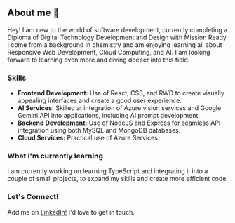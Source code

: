 ## About me 👋

Hey! I am new to the world of software development, currently completing a Diploma of Digital Technology Development and Design with Mission Ready. I come from a background in chemistry and am enjoying learning all about Responsive Web Development, Cloud Computing, and AI. I am looking forward to learning even more and diving deeper into this field.

### Skills 
- **Frontend Development:** Use of React, CSS, and RWD to create visually appealing interfaces and create a good user experience.
- **AI Services:** Skilled at integration of Azure vision services and Google Gemini API into applications, including AI prompt development.
- **Backend Development:** Use of NodeJS and Express for seamless API integration using both MySQL and MongoDB databases.
- **Cloud Services:** Practical use of Azure Services.

### What I'm currently learning
I am currently working on learning TypeScript and integrating it into a couple of small projects, to expand my skills and create more efficient code.

### Let's Connect!
Add me on [LinkedIn!](https://www.linkedin.com/in/evan-moore-0123671b3/) I'd love to get in touch.
